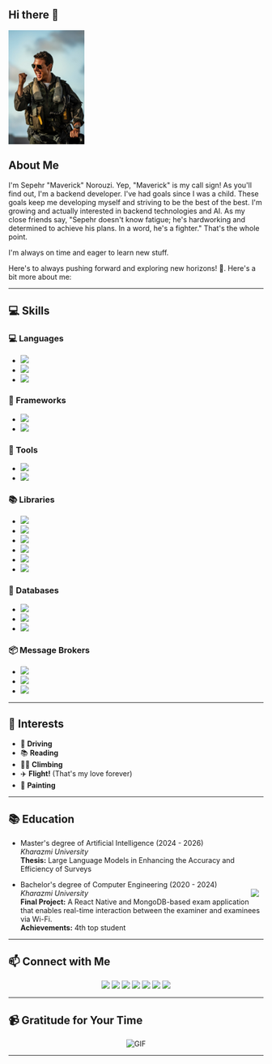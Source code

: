 ## Hi there 👋
<img align="center" src="https://github.com/SepehrNorouzi7/SepehrNorouzi7/blob/main/Maverick.jpg" width="150px"/>

## About Me
I'm Sepehr "Maverick" Norouzi. Yep, "Maverick" is my call sign! As you'll find out, I'm a backend developer. I've had goals since I was a child. These goals keep me developing myself and striving to be the best of the best. I'm growing and actually interested in backend technologies and AI. As my close friends say, "Sepehr doesn't know fatigue; he's hardworking and determined to achieve his plans. In a word, he's a fighter." That's the whole point.

I'm always on time and eager to learn new stuff.

Here's to always pushing forward and exploring new horizons! 🚀. Here's a bit more about me:

---

## 💻 Skills

### 💻 Languages
- ![](https://img.shields.io/badge/Python-3776AB?logo=python&logoColor=fff)
- ![](https://img.shields.io/badge/C++-%2300599C.svg?logo=c%2B%2B&logoColor=white)
- ![](https://img.shields.io/badge/Java-%23ED8B00.svg?logo=openjdk&logoColor=white)

### 🚀 Frameworks
- ![](https://img.shields.io/badge/Django-%23092E20.svg?logo=django&logoColor=white)
- ![](https://img.shields.io/badge/Django%20REST-%23092E20.svg?logo=django&logoColor=white)

### 🔧 Tools
- ![](https://img.shields.io/badge/Git-F05032?logo=git&logoColor=fff)
- ![](https://img.shields.io/badge/Docker-2496ED?logo=docker&logoColor=fff)

### 📚 Libraries
- ![](https://img.shields.io/badge/NumPy-%23092E20.svg?logo=numpy&logoColor=white)
- ![](https://img.shields.io/badge/Pandas-150458?logo=pandas&logoColor=white)
- ![](https://img.shields.io/badge/PyTorch-EE4C2C?logo=pytorch&logoColor=white)
- ![](https://img.shields.io/badge/TensorFlow-FF6F00?logo=tensorflow&logoColor=white)
- ![](https://img.shields.io/badge/Keras-D00000?logo=keras&logoColor=white)
- ![](https://img.shields.io/badge/Scikit_learn-F7931E?logo=scikit-learn&logoColor=white)

### 💾 Databases
- ![](https://img.shields.io/badge/MongoDB-47A248?logo=mongodb&logoColor=white)
- ![](https://img.shields.io/badge/MySQL-4479A1?logo=mysql&logoColor=white)
- ![](https://img.shields.io/badge/PostgreSQL-336791?logo=postgresql&logoColor=white)

### 📦 Message Brokers
- ![](https://img.shields.io/badge/Celery-37814A?logo=celery&logoColor=white)
- ![](https://img.shields.io/badge/Redis-DC382D?logo=redis&logoColor=white)
- ![](https://img.shields.io/badge/RabbitMQ-FF6600?logo=rabbitmq&logoColor=white)

---

## 🎯 Interests
- 🚗 **Driving**
- 📚 **Reading**
- 🏃‍♂ **Climbing**
- ✈️ **Flight!** (That's my love forever)
- 🎨 **Painting**

---

## 📚 Education
 - Master's degree of Artificial Intelligence (2024 - 2026)  
   *Kharazmi University*  
   **Thesis:** Large Language Models in Enhancing the Accuracy and Efficiency of Surveys

 - Bachelor's degree of Computer Engineering (2020 - 2024)  
   <a href="https://khu.ac.ir/"><img align="right" src="https://khu.ac.ir/templates/tmpl_modern01/images/main_logo.png" width="25px"/></a>
   *Kharazmi University*  
   **Final Project:** A React Native and MongoDB-based exam application that enables real-time interaction between the examiner and examinees via Wi-Fi.  
   **Achievements:** 4th top student

---

## 📫 Connect with Me
<p align="center">
  <a href="mailto:sepehrnorouzi07@gmail.com"><img src="https://img.shields.io/badge/Gmail-D14836?logo=gmail&logoColor=white"/></a>
  <a href="https://t.me/SepehrNorouzi7"><img src="https://img.shields.io/badge/Telegram-2CA5E0?logo=telegram&logoColor=white"/></a>
  <a href="https://www.linkedin.com/in/sepehrnorouzi7"><img src="https://img.shields.io/badge/LinkedIn-0077B5?logo=linkedin&logoColor=white"/></a>
  <a href="https://x.com/SepehrNorouzi7"><img src="https://img.shields.io/badge/X-%23000000.svg?logo=X&logoColor=white"/></a>
  <a href="https://instagram.com/sepehrnorouzi7"><img src="https://img.shields.io/badge/Instagram-%23E4405F.svg?logo=Instagram&logoColor=white"/></a>
  <a href="https://medium.com/@sepehrnorouzi7"><img src="https://img.shields.io/badge/Medium-%23000000.svg?logo=medium&logoColor=white"/></a>
  <a href="https://www.kaggle.com/sepehrnorouzi07"><img src="https://img.shields.io/badge/Kaggle-%2320BEFF.svg?logo=kaggle&logoColor=white"/></a>
</p>

---

## 📹 Gratitude for Your Time
<p align="center">
  <img src="https://media3.giphy.com/media/v1.Y2lkPTc5MGI3NjExMnJhN3ppejU3NzFoNGJmYTBybmN6MXV3a2Jyc2trbGR0NzQ1OHNhaiZlcD12MV9pbnRlcm5hbF9naWZfYnlfaWQmY3Q9Zw/8x3Xs4u8tQhZi6PYVL/giphy.gif" alt="GIF" width="300">
</p>

---
